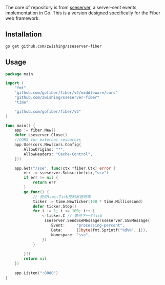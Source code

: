 The core of repository is from [sseserver](https://github.com/mroth/sseserver), a server-sent events implementation in Go.
This is a version designed specifically for the Fiber web framework.

## Installation

```bash
go get github.com/zwishing/sseserver-fiber
```

## Usage

```go
package main

import (
	"fmt"
	"github.com/gofiber/fiber/v2/middleware/cors"
	"github.com/zwishing/sseserver-fiber"
	"time"

	"github.com/gofiber/fiber/v2"
)

func main() {
	app := fiber.New()
	defer sseserver.Close()
	//CORS for external resources
	app.Use(cors.New(cors.Config{
		AllowOrigins: "*",
		AllowHeaders: "Cache-Control",
	}))

	app.Get("/sse", func(ctx *fiber.Ctx) error {
		err := sseserver.Subscribe(ctx,"sse")
		if err != nil {
			return err
		}
		go func() {
			// 使用time.Tick控制发送频率
			ticker := time.NewTicker(100 * time.Millisecond)
			defer ticker.Stop()
			for i := 1; i <= 100; i++ {
				<-ticker.C // 等待下一个tick
				 sseserver.SendSseMessage(sseserver.SSEMessage{
					Event:     "processing-percent",
					Data:      []byte(fmt.Sprintf("%d%%", i)),
					Namespace: "sse",
				})
			}
			
		}()
		return nil
	})
	
	app.Listen(":8080")
}
```